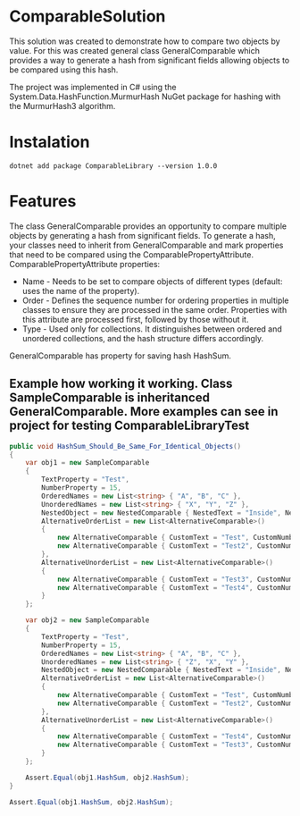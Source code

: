 # ComparableSolution
This solution was created to demonstrate how to compare two objects by value. For this was created general class GeneralComparable which provides a way to generate a hash from significant fields allowing objects to be compared using this hash.

The project was implemented in C# using the System.Data.HashFunction.MurmurHash NuGet package for hashing with the MurmurHash3 algorithm.

# Instalation
```
dotnet add package ComparableLibrary --version 1.0.0
```

# Features

The class GeneralComparable provides an opportunity to compare multiple objects by generating a hash from significant fields.
To generate a hash, your classes need to inherit from GeneralComparable and mark properties that need to be compared using the ComparablePropertyAttribute.
ComparablePropertyAttribute properties:
- Name - Needs to be set to compare objects of different types (default: uses the name of the property).
- Order - Defines the sequence number for ordering properties in multiple classes to ensure they are processed in the same order. Properties with this attribute are processed first, followed by those without it.
- Type - Used only for collections. It distinguishes between ordered and unordered collections, and the hash structure differs accordingly.

GeneralComparable has property for saving hash HashSum.

## Example how working it working. Class SampleComparable is inheritanced GeneralComparable. More examples can see in project for testing ComparableLibraryTest
```C#
public void HashSum_Should_Be_Same_For_Identical_Objects()
{
    var obj1 = new SampleComparable
    {
        TextProperty = "Test",
        NumberProperty = 15,
        OrderedNames = new List<string> { "A", "B", "C" },
        UnorderedNames = new List<string> { "X", "Y", "Z" },
        NestedObject = new NestedComparable { NestedText = "Inside", NestedNumber = 123 },
        AlternativeOrderList = new List<AlternativeComparable>()
        {
            new AlternativeComparable { CustomText = "Test", CustomNumber = 100 },
            new AlternativeComparable { CustomText = "Test2", CustomNumber = 101 }
        },
        AlternativeUnorderList = new List<AlternativeComparable>()
        {
            new AlternativeComparable { CustomText = "Test3", CustomNumber = 102 },
            new AlternativeComparable { CustomText = "Test4", CustomNumber = 103 }
        }
    };

    var obj2 = new SampleComparable
    {
        TextProperty = "Test",
        NumberProperty = 15,
        OrderedNames = new List<string> { "A", "B", "C" },
        UnorderedNames = new List<string> { "Z", "X", "Y" },
        NestedObject = new NestedComparable { NestedText = "Inside", NestedNumber = 123 },
        AlternativeOrderList = new List<AlternativeComparable>()
        {
            new AlternativeComparable { CustomText = "Test", CustomNumber = 100 },
            new AlternativeComparable { CustomText = "Test2", CustomNumber = 101 }
        },
        AlternativeUnorderList = new List<AlternativeComparable>()
        {
            new AlternativeComparable { CustomText = "Test4", CustomNumber = 103 },
            new AlternativeComparable { CustomText = "Test3", CustomNumber = 102 }
        }
    };

    Assert.Equal(obj1.HashSum, obj2.HashSum);
}

Assert.Equal(obj1.HashSum, obj2.HashSum);

```

